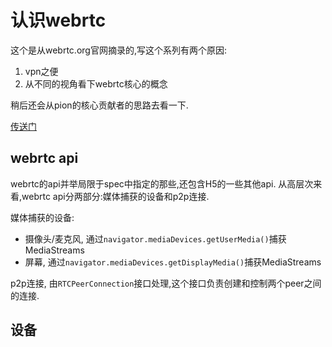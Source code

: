 # 认识webrtc

这个是从webrtc.org官网摘录的,写这个系列有两个原因:

1. vpn之便
2. 从不同的视角看下webrtc核心的概念

稍后还会从pion的核心贡献者的思路去看一下.

[传送门](https://webrtc.org/getting-started/overview)

## webrtc api

webrtc的api并举局限于spec中指定的那些,还包含H5的一些其他api.
从高层次来看,webrtc api分两部分:媒体捕获的设备和p2p连接.

媒体捕获的设备:

- 摄像头/麦克风, 通过`navigator.mediaDevices.getUserMedia()`捕获MediaStreams
- 屏幕, 通过`navigator.mediaDevices.getDisplayMedia()`捕获MediaStreams

p2p连接, 由`RTCPeerConnection`接口处理,这个接口负责创建和控制两个peer之间的连接.

## 设备